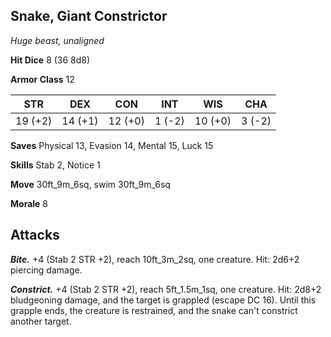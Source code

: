 ## Snake, Giant Constrictor

*Huge beast, unaligned*

**Hit Dice** 8 (36 8d8)

**Armor Class** 12

| STR     | DEX     | CON     | INT     | WIS     | CHA     |
|---------|---------|---------|---------|---------|---------|
| 19 (+2) | 14 (+1) | 12 (+0) |  1 (-2) | 10 (+0) |  3 (-2) |

**Saves** Physical 13, Evasion 14, Mental 15, Luck 15

**Skills** Stab 2, Notice 1

**Move** 30ft_9m_6sq, swim 30ft_9m_6sq

**Morale** 8

## Attacks

***Bite.*** +4 (Stab 2 STR +2), reach 10ft_3m_2sq, one creature. Hit: 2d6+2 piercing damage.

***Constrict.*** +4 (Stab 2 STR +2), reach 5ft_1.5m_1sq, one creature. Hit: 2d8+2 bludgeoning damage, and the target is grappled (escape DC 16). Until this grapple ends, the creature is restrained, and the snake can't constrict another target.

